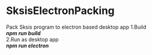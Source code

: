 # SksisElectronPacking
Pack Sksis program to electron based desktop app
1.Build  
***npm run build***  
2.Run as desktop app  
***npm run electron***
